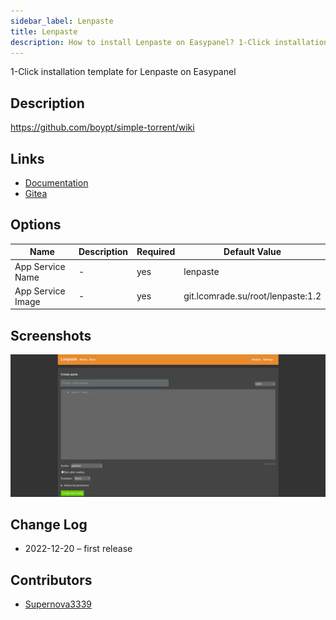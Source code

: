 ```yaml
---
sidebar_label: Lenpaste
title: Lenpaste
description: How to install Lenpaste on Easypanel? 1-Click installation template for Lenpaste on Easypanel
---
```


<!-- generated -->

1-Click installation template for Lenpaste on Easypanel

## Description

https://github.com/boypt/simple-torrent/wiki

## Links

- [Documentation](https://git.lcomrade.su/root/lenpaste/src/branch/main/docs)
- [Gitea](https://git.lcomrade.su/root/lenpaste)

## Options

Name | Description | Required | Default Value
-|-|-|-
App Service Name | - | yes | lenpaste
App Service Image | - | yes | git.lcomrade.su/root/lenpaste:1.2

## Screenshots

![Lenpaste Screenshot](./assets/screenshot.png)

## Change Log

- 2022-12-20 – first release

## Contributors

- [Supernova3339](https://github.com/Supernova3339)
